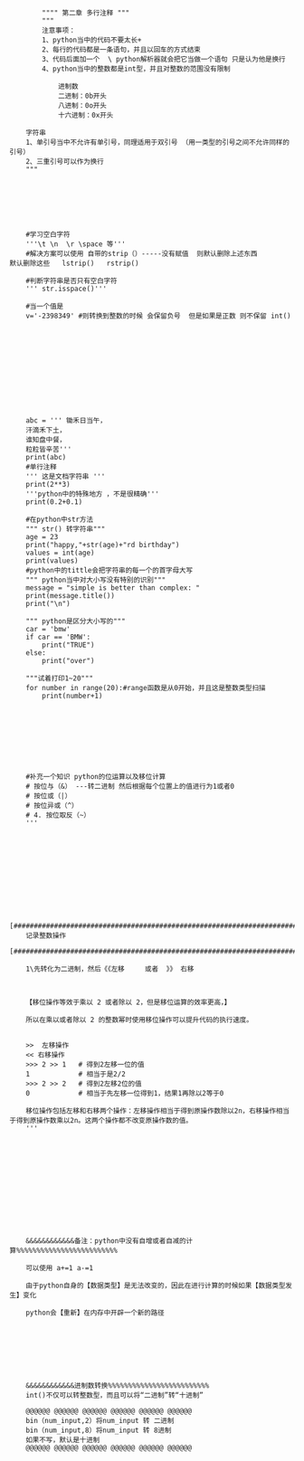             """" 第二章 多行注释 """
            """
            注意事项：
            1、python当中的代码不要太长+
            2、每行的代码都是一条语句，并且以回车的方式结束
            3、代码后面加一个  \ python解析器就会把它当做一个语句 只是认为他是换行
            4、python当中的整数都是int型，并且对整数的范围没有限制

                进制数
                二进制：0b开头
                八进制：0o开头
                十六进制：0x开头

        字符串
        1、单引号当中不允许有单引号，同理适用于双引号 （用一类型的引号之间不允许同样的引号）
        2、三重引号可以作为换行
        """







        #学习空白字符
        '''\t \n  \r \space 等'''
        #解决方案可以使用 自带的strip（）-----没有赋值  则默认删除上述东西         默认删除这些   lstrip()   rstrip()

        #判断字符串是否只有空白字符
        ''' str.isspace()'''

        #当一个值是
        v='-2398349' #则转换到整数的时候 会保留负号  但是如果是正数 则不保留 int()












        abc = ''' 锄禾日当午，
        汗滴禾下土，
        谁知盘中餐，
        粒粒皆辛苦'''
        print(abc)
        #单行注释
        ''' 这是文档字符串 '''
        print(2**3)
        '''python中的特殊地方 ，不是很精确'''
        print(0.2+0.1)

        #在python中str方法
        """ str() 转字符串"""
        age = 23
        print("happy,"+str(age)+"rd birthday")
        values = int(age)
        print(values)
        #python中的tittle会把字符串的每一个的首字母大写
        """ python当中对大小写没有特别的识别"""
        message = "simple is better than complex: "
        print(message.title())
        print("\n")

        """ python是区分大小写的"""
        car = 'bmw'
        if car == 'BMW':
            print("TRUE")
        else:
            print("over")

        """试着打印1~20"""
        for number in range(20):#range函数是从0开始，并且这是整数类型扫描
            print(number+1)









        #补充一个知识 python的位运算以及移位计算
        # 按位与（&） ---转二进制 然后根据每个位置上的值进行为1或者0
        # 按位或（|）
        # 按位异或（^）
        # 4. 按位取反（~）
        '''











        [##########################################################################]
        记录整数操作
        [##########################################################################]

        1\先转化为二进制，然后《《左移     或者  》》 右移



        【移位操作等效于乘以 2 或者除以 2，但是移位运算的效率更高，】

        所以在乘以或者除以 2 的整数幂时使用移位操作可以提升代码的执行速度。


        >>  左移操作
        << 右移操作
        >>> 2 >> 1   # 得到2左移一位的值    
        1            # 相当于是2/2
        >>> 2 >> 2   # 得到2左移2位的值
        0            # 相当于先左移一位得到1，结果1再除以2等于0

        移位操作包括左移和右移两个操作：左移操作相当于得到原操作数除以2n，右移操作相当于得到原操作数乘以2n。这两个操作都不改变原操作数的值。
        '''













        &&&&&&&&&&&&备注：python中没有自增或者自减的计算%%%%%%%%%%%%%%%%%%%%%%%%%
        
        可以使用 a+=1 a-=1
        
        由于python自身的【数据类型】是无法改变的，因此在进行计算的时候如果【数据类型发生】变化
        
        python会【重新】在内存中开辟一个新的路径
        
        
        
        
        
        
        
        
        &&&&&&&&&&&&进制数转换%%%%%%%%%%%%%%%%%%%%%%%%%
        int()不仅可以转整数型，而且可以将“二进制”转“十进制”
        
        @@@@@@ @@@@@@ @@@@@@ @@@@@@ @@@@@@ @@@@@@
        bin（num_input,2）将num_input 转 二进制
        bin（num_input,8）将num_input 转 8进制
        如果不写，默认是十进制
        @@@@@@ @@@@@@ @@@@@@ @@@@@@ @@@@@@ @@@@@@
        
        
